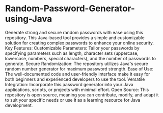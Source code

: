 # Random-Password-Generator-using-Java
Generate strong and secure random passwords with ease using this repository. This Java-based tool provides a simple and customizable solution for creating complex passwords to enhance your online security.
Key Features:
Customizable Parameters: Tailor your passwords by specifying parameters such as length, character sets (uppercase, lowercase, numbers, special characters), and the number of passwords to generate.
Secure Randomization: The repository utilizes Java's secure random number generator for maximum password strength.
Ease of Use: The well-documented code and user-friendly interface make it easy for both beginners and experienced developers to use the tool.
Versatile Integration: Incorporate this password generator into your Java applications, scripts, or projects with minimal effort.
Open Source: This repository is open source, meaning you can contribute, modify, and adapt it to suit your specific needs or use it as a learning resource for Java development.
